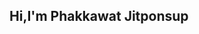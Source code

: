 ## Hi,I'm Phakkawat Jitponsup



<script src="https://cdn.lordicon.com/lordicon.js"></script>

<lord-icon
    src="https://cdn.lordicon.com/lewtedlh.json"
    trigger="hover"
    stroke="light"
    state="hover-pinch"
    colors="primary:#3080e8,secondary:#b4b4b4"
    style="width:250px;height:250px">
</lord-icon>
<div id="header" aling="center">
  <img src="">
</div>

